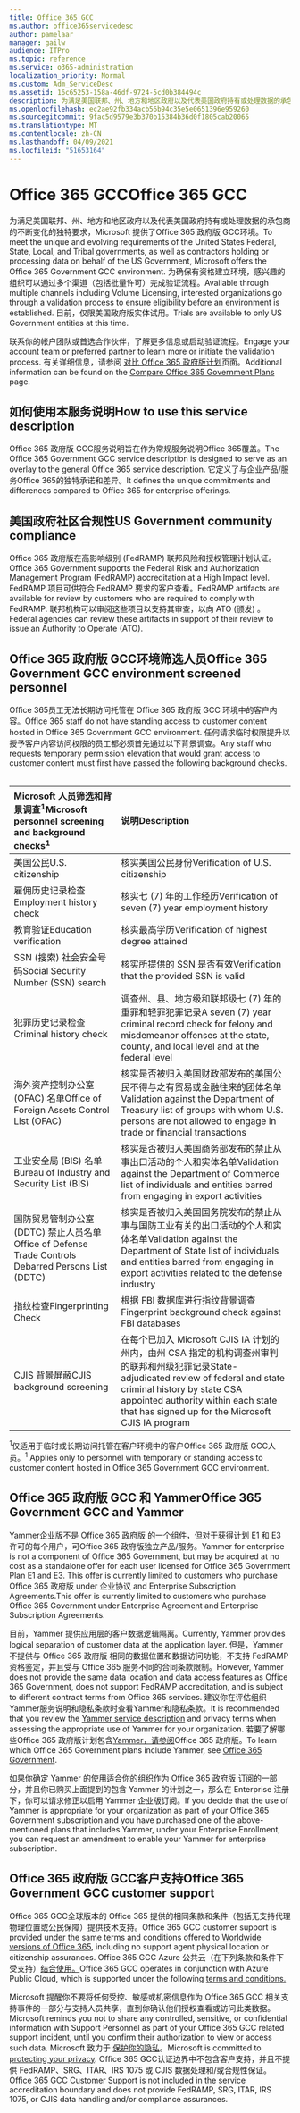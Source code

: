 ```yaml
---
title: Office 365 GCC
ms.author: office365servicedesc
author: pamelaar
manager: gailw
audience: ITPro
ms.topic: reference
ms.service: o365-administration
localization_priority: Normal
ms.custom: Adm_ServiceDesc
ms.assetid: 16c65253-158a-46df-9724-5cd0b384494c
description: 为满足美国联邦、州、地方和地区政府以及代表美国政府持有或处理数据的承包商的独特且不断变化的要求，Microsoft Office 365美国政府 Community (GCC) 服务。 为确保有资格建立环境，感兴趣的组织可以通过多个渠道（包括批量许可）完成验证流程。 目前，仅限美国政府版实体试用。
ms.openlocfilehash: ec2ae92fb334acb56b94c35e5e0651396e959260
ms.sourcegitcommit: 9fac5d9579e3b370b15384b36d0f1805cab20065
ms.translationtype: MT
ms.contentlocale: zh-CN
ms.lasthandoff: 04/09/2021
ms.locfileid: "51653164"
---
```

# <a name="office-365-gcc"></a><span data-ttu-id="56e53-105">Office 365 GCC</span><span class="sxs-lookup"><span data-stu-id="56e53-105">Office 365 GCC</span></span>

<span data-ttu-id="56e53-106">为满足美国联邦、州、地方和地区政府以及代表美国政府持有或处理数据的承包商的不断变化的独特要求，Microsoft 提供了Office 365 政府版 GCC环境。</span><span class="sxs-lookup"><span data-stu-id="56e53-106">To meet the unique and evolving requirements of the United States Federal, State, Local, and Tribal governments, as well as contractors holding or processing data on behalf of the US Government, Microsoft offers the Office 365 Government GCC environment.</span></span> <span data-ttu-id="56e53-107">为确保有资格建立环境，感兴趣的组织可以通过多个渠道（包括批量许可）完成验证流程。</span><span class="sxs-lookup"><span data-stu-id="56e53-107">Available through multiple channels including Volume Licensing, interested organizations go through a validation process to ensure eligibility before an environment is established.</span></span> <span data-ttu-id="56e53-108">目前，仅限美国政府版实体试用。</span><span class="sxs-lookup"><span data-stu-id="56e53-108">Trials are available to only US Government entities at this time.</span></span>
  
<span data-ttu-id="56e53-109">联系你的帐户团队或首选合作伙伴，了解更多信息或启动验证流程。</span><span class="sxs-lookup"><span data-stu-id="56e53-109">Engage your account team or preferred partner to learn more or initiate the validation process.</span></span> <span data-ttu-id="56e53-110">有关详细信息，请参阅 [对比 Office 365 政府版计划](https://products.office.com/government/compare-office-365-government-plans)页面。</span><span class="sxs-lookup"><span data-stu-id="56e53-110">Additional information can be found on the [Compare Office 365 Government Plans](https://products.office.com/government/compare-office-365-government-plans) page.</span></span>
  
## <a name="how-to-use-this-service-description"></a><span data-ttu-id="56e53-111">如何使用本服务说明</span><span class="sxs-lookup"><span data-stu-id="56e53-111">How to use this service description</span></span>

<span data-ttu-id="56e53-112">Office 365 政府版 GCC服务说明旨在作为常规服务说明Office 365覆盖。</span><span class="sxs-lookup"><span data-stu-id="56e53-112">The Office 365 Government GCC service description is designed to serve as an overlay to the general Office 365 service description.</span></span> <span data-ttu-id="56e53-113">它定义了与企业产品/服务Office 365的独特承诺和差异。</span><span class="sxs-lookup"><span data-stu-id="56e53-113">It defines the unique commitments and differences compared to Office 365 for enterprise offerings.</span></span>
  
## <a name="us-government-community-compliance"></a><span data-ttu-id="56e53-114">美国政府社区合规性</span><span class="sxs-lookup"><span data-stu-id="56e53-114">US Government community compliance</span></span>

<span data-ttu-id="56e53-115">Office 365 政府版在高影响级别 (FedRAMP) 联邦风险和授权管理计划认证。</span><span class="sxs-lookup"><span data-stu-id="56e53-115">Office 365 Government supports the Federal Risk and Authorization Management Program (FedRAMP) accreditation at a High Impact level.</span></span> <span data-ttu-id="56e53-116">FedRAMP 项目可供符合 FedRAMP 要求的客户查看。</span><span class="sxs-lookup"><span data-stu-id="56e53-116">FedRAMP artifacts are available for review by customers who are required to comply with FedRAMP.</span></span> <span data-ttu-id="56e53-117">联邦机构可以审阅这些项目以支持其审查，以向 ATO (颁发) 。</span><span class="sxs-lookup"><span data-stu-id="56e53-117">Federal agencies can review these artifacts in support of their review to issue an Authority to Operate (ATO).</span></span>
  
## <a name="office-365-government-gcc-environment-screened-personnel"></a><span data-ttu-id="56e53-118">Office 365 政府版 GCC环境筛选人员</span><span class="sxs-lookup"><span data-stu-id="56e53-118">Office 365 Government GCC environment screened personnel</span></span>

<span data-ttu-id="56e53-119">Office 365员工无法长期访问托管在 Office 365 政府版 GCC 环境中的客户内容。</span><span class="sxs-lookup"><span data-stu-id="56e53-119">Office 365 staff do not have standing access to customer content hosted in Office 365 Government GCC environment.</span></span> <span data-ttu-id="56e53-120">任何请求临时权限提升以授予客户内容访问权限的员工都必须首先通过以下背景调查。</span><span class="sxs-lookup"><span data-stu-id="56e53-120">Any staff who requests temporary permission elevation that would grant access to customer content must first have passed the following background checks.</span></span><br><br> 
  
| <span data-ttu-id="56e53-121">Microsoft 人员筛选和背景调查<sup>1</sup></span><span class="sxs-lookup"><span data-stu-id="56e53-121">Microsoft personnel screening and background checks<sup>1</sup></span></span> | <span data-ttu-id="56e53-122">说明</span><span class="sxs-lookup"><span data-stu-id="56e53-122">Description</span></span> |
|:-----|:-----|
|<span data-ttu-id="56e53-123">美国公民</span><span class="sxs-lookup"><span data-stu-id="56e53-123">U.S. citizenship</span></span>  <br/> |<span data-ttu-id="56e53-124">核实美国公民身份</span><span class="sxs-lookup"><span data-stu-id="56e53-124">Verification of U.S. citizenship</span></span>  <br/> |
|<span data-ttu-id="56e53-125">雇佣历史记录检查</span><span class="sxs-lookup"><span data-stu-id="56e53-125">Employment history check</span></span>  <br/> |<span data-ttu-id="56e53-126">核实七 (7) 年的工作经历</span><span class="sxs-lookup"><span data-stu-id="56e53-126">Verification of seven (7) year employment history</span></span>  <br/> |
|<span data-ttu-id="56e53-127">教育验证</span><span class="sxs-lookup"><span data-stu-id="56e53-127">Education verification</span></span>  <br/> |<span data-ttu-id="56e53-128">核实最高学历</span><span class="sxs-lookup"><span data-stu-id="56e53-128">Verification of highest degree attained</span></span>  <br/> |
|<span data-ttu-id="56e53-129">SSN (搜索) 社会安全号码</span><span class="sxs-lookup"><span data-stu-id="56e53-129">Social Security Number (SSN) search</span></span>  <br/> |<span data-ttu-id="56e53-130">核实所提供的 SSN 是否有效</span><span class="sxs-lookup"><span data-stu-id="56e53-130">Verification that the provided SSN is valid</span></span>  <br/> |
|<span data-ttu-id="56e53-131">犯罪历史记录检查</span><span class="sxs-lookup"><span data-stu-id="56e53-131">Criminal history check</span></span>  <br/> |<span data-ttu-id="56e53-132">调查州、县、地方级和联邦级七 (7) 年的重罪和轻罪犯罪记录</span><span class="sxs-lookup"><span data-stu-id="56e53-132">A seven (7) year criminal record check for felony and misdemeanor offenses at the state, county, and local level and at the federal level</span></span>  <br/> |
|<span data-ttu-id="56e53-133">海外资产控制办公室 (OFAC) 名单</span><span class="sxs-lookup"><span data-stu-id="56e53-133">Office of Foreign Assets Control List (OFAC)</span></span>  <br/> |<span data-ttu-id="56e53-134">核实是否被归入美国财政部发布的美国公民不得与之有贸易或金融往来的团体名单</span><span class="sxs-lookup"><span data-stu-id="56e53-134">Validation against the Department of Treasury list of groups with whom U.S. persons are not allowed to engage in trade or financial transactions</span></span>  <br/> |
|<span data-ttu-id="56e53-135">工业安全局 (BIS) 名单</span><span class="sxs-lookup"><span data-stu-id="56e53-135">Bureau of Industry and Security List (BIS)</span></span>  <br/> |<span data-ttu-id="56e53-136">核实是否被归入美国商务部发布的禁止从事出口活动的个人和实体名单</span><span class="sxs-lookup"><span data-stu-id="56e53-136">Validation against the Department of Commerce list of individuals and entities barred from engaging in export activities</span></span>  <br/> |
|<span data-ttu-id="56e53-137">国防贸易管制办公室 (DDTC) 禁止人员名单</span><span class="sxs-lookup"><span data-stu-id="56e53-137">Office of Defense Trade Controls Debarred Persons List (DDTC)</span></span>  <br/> |<span data-ttu-id="56e53-138">核实是否被归入美国国务院发布的禁止从事与国防工业有关的出口活动的个人和实体名单</span><span class="sxs-lookup"><span data-stu-id="56e53-138">Validation against the Department of State list of individuals and entities barred from engaging in export activities related to the defense industry</span></span>  <br/> |
|<span data-ttu-id="56e53-139">指纹检查</span><span class="sxs-lookup"><span data-stu-id="56e53-139">Fingerprinting Check</span></span>  <br/> |<span data-ttu-id="56e53-140">根据 FBI 数据库进行指纹背景调查</span><span class="sxs-lookup"><span data-stu-id="56e53-140">Fingerprint background check against FBI databases</span></span>  <br/> |
|<span data-ttu-id="56e53-141">CJIS 背景屏蔽</span><span class="sxs-lookup"><span data-stu-id="56e53-141">CJIS background screening</span></span>  <br/> |<span data-ttu-id="56e53-142">在每个已加入 Microsoft CJIS IA 计划的州内，由州 CSA 指定的机构调查州审判的联邦和州级犯罪记录</span><span class="sxs-lookup"><span data-stu-id="56e53-142">State-adjudicated review of federal and state criminal history by state CSA appointed authority within each state that has signed up for the Microsoft CJIS IA program</span></span>  <br/> |

<span data-ttu-id="56e53-143"><sup>1</sup>仅适用于临时或长期访问托管在客户环境中的客户Office 365 政府版 GCC人员。</span><span class="sxs-lookup"><span data-stu-id="56e53-143"><sup>1</sup> Applies only to personnel with temporary or standing access to customer content hosted in Office 365 Government GCC environment.</span></span>
  
## <a name="office-365-government-gcc-and-yammer"></a><span data-ttu-id="56e53-144">Office 365 政府版 GCC 和 Yammer</span><span class="sxs-lookup"><span data-stu-id="56e53-144">Office 365 Government GCC and Yammer</span></span>

<span data-ttu-id="56e53-145">Yammer企业版不是 Office 365 政府版 的一个组件，但对于获得计划 E1 和 E3 许可的每个用户，可Office 365 政府版独立产品/服务。</span><span class="sxs-lookup"><span data-stu-id="56e53-145">Yammer for enterprise is not a component of Office 365 Government, but may be acquired at no cost as a standalone offer for each user licensed for Office 365 Government Plan E1 and E3.</span></span> <span data-ttu-id="56e53-146">This offer is currently limited to customers who purchase Office 365 政府版 under 企业协议 and Enterprise Subscription Agreements.</span><span class="sxs-lookup"><span data-stu-id="56e53-146">This offer is currently limited to customers who purchase Office 365 Government under Enterprise Agreement and Enterprise Subscription Agreements.</span></span>
  
<span data-ttu-id="56e53-147">目前，Yammer 提供应用层的客户数据逻辑隔离。</span><span class="sxs-lookup"><span data-stu-id="56e53-147">Currently, Yammer provides logical separation of customer data at the application layer.</span></span> <span data-ttu-id="56e53-148">但是，Yammer不提供与 Office 365 政府版 相同的数据位置和数据访问功能，不支持 FedRAMP 资格鉴定，并且受与 Office 365 服务不同的合同条款限制。</span><span class="sxs-lookup"><span data-stu-id="56e53-148">However, Yammer does not provide the same data location and data access features as Office 365 Government, does not support FedRAMP accreditation, and is subject to different contract terms from Office 365 services.</span></span> <span data-ttu-id="56e53-149">建议你在评估组织Yammer服务说明[](../../yammer-service-description/yammer-service-description.md)和隐私条款时查看Yammer和隐私条款。</span><span class="sxs-lookup"><span data-stu-id="56e53-149">It is recommended that you review the [Yammer service description](../../yammer-service-description/yammer-service-description.md) and privacy terms when assessing the appropriate use of Yammer for your organization.</span></span> <span data-ttu-id="56e53-150">若要了解哪些Office 365 政府版计划包含[Yammer，请参阅](office-365-us-government.md)Office 365 政府版。</span><span class="sxs-lookup"><span data-stu-id="56e53-150">To learn which Office 365 Government plans include Yammer, see [Office 365 Government](office-365-us-government.md).</span></span>
  
<span data-ttu-id="56e53-151">如果你确定 Yammer 的使用适合你的组织作为 Office 365 政府版 订阅的一部分，并且你已购买上面提到的包含 Yammer 的计划之一，那么在 Enterprise 注册下，你可以请求修正以启用 Yammer 企业版订阅。</span><span class="sxs-lookup"><span data-stu-id="56e53-151">If you decide that the use of Yammer is appropriate for your organization as part of your Office 365 Government subscription and you have purchased one of the above-mentioned plans that includes Yammer, under your Enterprise Enrollment, you can request an amendment to enable your Yammer for enterprise subscription.</span></span>
  
## <a name="office-365-government-gcc-customer-support"></a><span data-ttu-id="56e53-152">Office 365 政府版 GCC客户支持</span><span class="sxs-lookup"><span data-stu-id="56e53-152">Office 365 Government GCC customer support</span></span>

<span data-ttu-id="56e53-153">Office 365 GCC全球版本的 Office 365 提供的相同条款和条件（包括无支持代理物理位置[](../support.md)或公民保障）提供技术支持。</span><span class="sxs-lookup"><span data-stu-id="56e53-153">Office 365 GCC customer support is provided under the same terms and conditions offered to [Worldwide versions of Office 365](../support.md), including no support agent physical location or citizenship assurances.</span></span> <span data-ttu-id="56e53-154">Office 365 GCC Azure 公共云（在下列条款和条件下受支持）[结合使用。](https://azure.microsoft.com/support/plans/)</span><span class="sxs-lookup"><span data-stu-id="56e53-154">Office 365 GCC operates in conjunction with Azure Public Cloud, which is supported under the following [terms and conditions.](https://azure.microsoft.com/support/plans/)</span></span>

<span data-ttu-id="56e53-155">Microsoft 提醒你不要将任何受控、敏感或机密信息作为 Office 365 GCC 相关支持事件的一部分与支持人员共享，直到你确认他们授权查看或访问此类数据。</span><span class="sxs-lookup"><span data-stu-id="56e53-155">Microsoft reminds you not to share any controlled, sensitive, or confidential information with Support Personnel as part of your Office 365 GCC related support incident, until you confirm their authorization to view or access such data.</span></span> <span data-ttu-id="56e53-156">Microsoft 致力于 [保护你的隐私](https://privacy.microsoft.com/privacystatement)。</span><span class="sxs-lookup"><span data-stu-id="56e53-156">Microsoft is committed to [protecting your privacy](https://privacy.microsoft.com/privacystatement).</span></span> <span data-ttu-id="56e53-157">Office 365 GCC认证边界中不包含客户支持，并且不提供 FedRAMP、SRG、ITAR、IRS 1075 或 CJIS 数据处理和/或合规性保证。</span><span class="sxs-lookup"><span data-stu-id="56e53-157">Office 365 GCC Customer Support is not included in the service accreditation boundary and does not provide FedRAMP, SRG, ITAR, IRS 1075, or CJIS data handling and/or compliance assurances.</span></span>